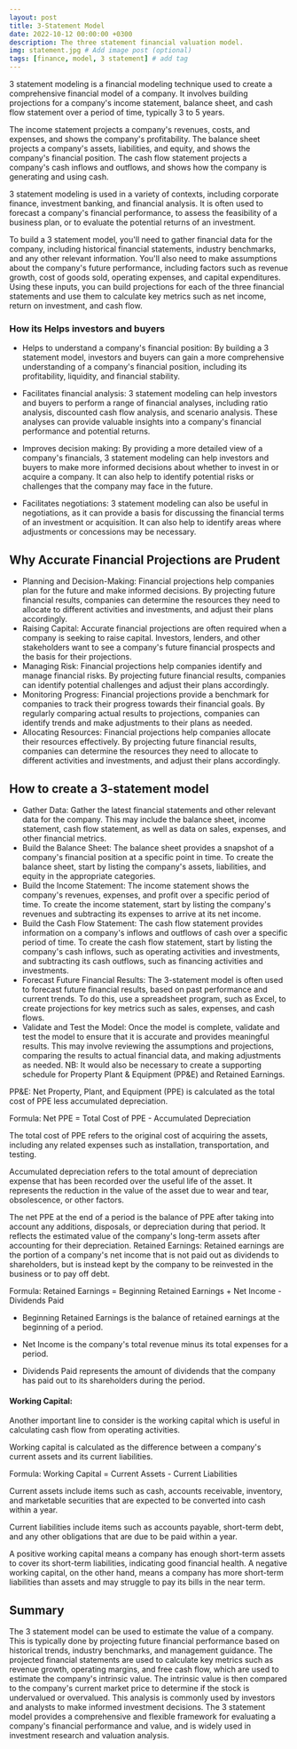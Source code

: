 ```yaml
---
layout: post
title: 3-Statement Model
date: 2022-10-12 00:00:00 +0300
description: The three statement financial valuation model.
img: statement.jpg # Add image post (optional)
tags: [finance, model, 3 statement] # add tag
---
```



3 statement modeling is a financial modeling technique used to create a comprehensive financial model of a company. It involves building projections for a company's income statement, balance sheet, and cash flow statement over a period of time, typically 3 to 5 years.

The income statement projects a company's revenues, costs, and expenses, and shows the company's profitability. The balance sheet projects a company's assets, liabilities, and equity, and shows the company's financial position. The cash flow statement projects a company's cash inflows and outflows, and shows how the company is generating and using cash.

3 statement modeling is used in a variety of contexts, including corporate finance, investment banking, and financial analysis. It is often used to forecast a company's financial performance, to assess the feasibility of a business plan, or to evaluate the potential returns of an investment.

To build a 3 statement model, you'll need to gather financial data for the company, including historical financial statements, industry benchmarks, and any other relevant information. You'll also need to make assumptions about the company's future performance, including factors such as revenue growth, cost of goods sold, operating expenses, and capital expenditures. Using these inputs, you can build projections for each of the three financial statements and use them to calculate key metrics such as net income, return on investment, and cash flow.

### How its Helps investors and buyers

-	Helps to understand a company's financial position: By building a 3 statement model, investors and buyers can gain a more comprehensive understanding of a company's financial position, including its profitability, liquidity, and financial stability.

-	Facilitates financial analysis: 3 statement modeling can help investors and buyers to perform a range of financial analyses, including ratio analysis, discounted cash flow analysis, and scenario analysis. These analyses can provide valuable insights into a company's financial performance and potential returns.

-	Improves decision making: By providing a more detailed view of a company's financials, 3 statement modeling can help investors and buyers to make more informed decisions about whether to invest in or acquire a company. It can also help to identify potential risks or challenges that the company may face in the future.

-	Facilitates negotiations: 3 statement modeling can also be useful in negotiations, as it can provide a basis for discussing the financial terms of an investment or acquisition. It can also help to identify areas where adjustments or concessions may be necessary.

## Why Accurate Financial Projections are Prudent

-	Planning and Decision-Making: Financial projections help companies plan for the future and make informed decisions. By projecting future financial results, companies can determine the resources they need to allocate to different activities and investments, and adjust their plans accordingly.
-	Raising Capital: Accurate financial projections are often required when a company is seeking to raise capital. Investors, lenders, and other stakeholders want to see a company's future financial prospects and the basis for their projections.
-	Managing Risk: Financial projections help companies identify and manage financial risks. By projecting future financial results, companies can identify potential challenges and adjust their plans accordingly.
-	Monitoring Progress: Financial projections provide a benchmark for companies to track their progress towards their financial goals. By regularly comparing actual results to projections, companies can identify trends and make adjustments to their plans as needed.
-	Allocating Resources: Financial projections help companies allocate their resources effectively. By projecting future financial results, companies can determine the resources they need to allocate to different activities and investments, and adjust their plans accordingly.


## How to create a 3-statement model

-	Gather Data: Gather the latest financial statements and other relevant data for the company. This may include the balance sheet, income statement, cash flow statement, as well as data on sales, expenses, and other financial metrics.
-	Build the Balance Sheet: The balance sheet provides a snapshot of a company's financial position at a specific point in time. To create the balance sheet, start by listing the company's assets, liabilities, and equity in the appropriate categories.
-	Build the Income Statement: The income statement shows the company's revenues, expenses, and profit over a specific period of time. To create the income statement, start by listing the company's revenues and subtracting its expenses to arrive at its net income.
-	Build the Cash Flow Statement: The cash flow statement provides information on a company's inflows and outflows of cash over a specific period of time. To create the cash flow statement, start by listing the company's cash inflows, such as operating activities and investments, and subtracting its cash outflows, such as financing activities and investments.
-	Forecast Future Financial Results: The 3-statement model is often used to forecast future financial results, based on past performance and current trends. To do this, use a spreadsheet program, such as Excel, to create projections for key metrics such as sales, expenses, and cash flows.
-	Validate and Test the Model: Once the model is complete, validate and test the model to ensure that it is accurate and provides meaningful results. This may involve reviewing the assumptions and projections, comparing the results to actual financial data, and making adjustments as needed.
NB:
It would also be necessary to create a supporting schedule for Property Plant & Equipment (PP&E) and Retained Earnings.

PP&E:
Net Property, Plant, and Equipment (PPE) is calculated as the total cost of PPE less accumulated depreciation.

Formula: Net PPE = Total Cost of PPE - Accumulated Depreciation

The total cost of PPE refers to the original cost of acquiring the assets, including any related expenses such as installation, transportation, and testing.

Accumulated depreciation refers to the total amount of depreciation expense that has been recorded over the useful life of the asset. It represents the reduction in the value of the asset due to wear and tear, obsolescence, or other factors.

The net PPE at the end of a period is the balance of PPE after taking into account any additions, disposals, or depreciation during that period. It reflects the estimated value of the company's long-term assets after accounting for their depreciation.
Retained Earnings:
Retained earnings are the portion of a company's net income that is not paid out as dividends to shareholders, but is instead kept by the company to be reinvested in the business or to pay off debt.

Formula: Retained Earnings = Beginning Retained Earnings + Net Income - Dividends Paid

-	Beginning Retained Earnings is the balance of retained earnings at the beginning of a period.

-	Net Income is the company's total revenue minus its total expenses for a period.

-	Dividends Paid represents the amount of dividends that the company has paid out to its shareholders during the period.

#### Working Capital:

Another important line to consider is the working capital which is useful in calculating cash flow from operating activities.

Working capital is calculated as the difference between a company's current assets and its current liabilities.

Formula: Working Capital = Current Assets - Current Liabilities

Current assets include items such as cash, accounts receivable, inventory, and marketable securities that are expected to be converted into cash within a year.

Current liabilities include items such as accounts payable, short-term debt, and any other obligations that are due to be paid within a year.

A positive working capital means a company has enough short-term assets to cover its short-term liabilities, indicating good financial health. A negative working capital, on the other hand, means a company has more short-term liabilities than assets and may struggle to pay its bills in the near term.


## Summary

The 3 statement model can be used to estimate the value of a company. This is typically done by projecting future financial performance based on historical trends, industry benchmarks, and management guidance. The projected financial statements are used to calculate key metrics such as revenue growth, operating margins, and free cash flow, which are used to estimate the company's intrinsic value. The intrinsic value is then compared to the company's current market price to determine if the stock is undervalued or overvalued. This analysis is commonly used by investors and analysts to make informed investment decisions. The 3 statement model provides a comprehensive and flexible framework for evaluating a company's financial performance and value, and is widely used in investment research and valuation analysis.

